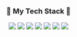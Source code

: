 <div align='center'>


### 🌱 My Tech Stack 🌱

<img src="https://img.shields.io/badge/-Java-007396?style=flat&logo=Java&logoColor=white"/>
<img src="https://img.shields.io/badge/-Spring%20Boot-6DB33F?style=flat&logo=Spring%20Boot&logoColor=white"/>
<img src="https://img.shields.io/badge/-Spring-6DB33F?style=flat&logo=Spring&logoColor=white"/>
<img src="https://img.shields.io/badge/-JavaScript-F7DF1E?style=flat&logo=JavaScript&logoColor=white"/>
<img src="https://img.shields.io/badge/-HTML5-E34F26?style=flat&logo=HTML5&logoColor=white"/>
<img src="https://img.shields.io/badge/-CSS3-1572B6?style=flat&logo=CSS3&logoColor=white"/>
<img src="https://img.shields.io/badge/-Android%20Studio-3DDC84?style=flat&logo=Android%20Studio&logoColor=white"/>

</div>
